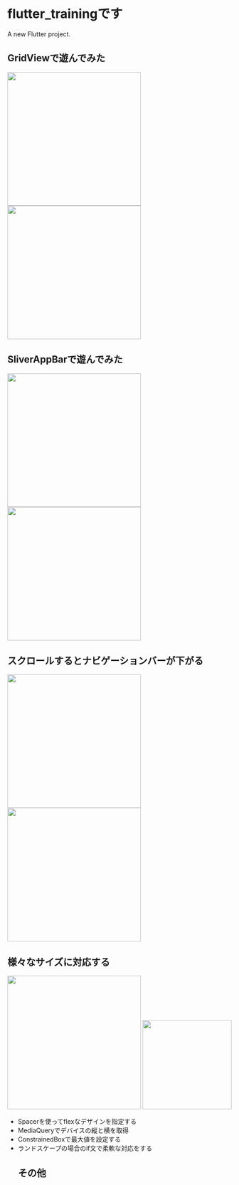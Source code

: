 # flutter_trainingです

A new Flutter project.

## GridViewで遊んでみた
<img src="https://user-images.githubusercontent.com/73731762/215324510-a63073a6-4c22-45a7-9a4f-72e2f0b83c66.png" width=300 />
<img src="https://user-images.githubusercontent.com/73731762/215324516-098eadb7-922c-4336-a2be-b1d932d5487f.png" width=300 />

## SliverAppBarで遊んでみた
<img src="https://user-images.githubusercontent.com/73731762/215324604-d9f7ea98-a546-4da6-864e-b76d43fa0d1d.png" width=300 />
<img src="https://user-images.githubusercontent.com/73731762/215324616-a2205596-5df0-44fd-b64d-af732d738c43.png" width=300 />

## スクロールするとナビゲーションバーが下がる
<img src="https://user-images.githubusercontent.com/73731762/215324156-6609c890-39c4-4411-b7e4-af4ef5afb75b.png" width=300 />
<img src="https://user-images.githubusercontent.com/73731762/215324166-340cbdfa-c1b7-4be1-b6d6-8f0dbc95f935.png" width=300 />

## 様々なサイズに対応する
<img src="https://user-images.githubusercontent.com/73731762/215512355-42e96200-35dc-481e-beac-f832adc7771c.png" width=300 />
<img src="https://user-images.githubusercontent.com/73731762/215512328-81fa859f-5703-4e27-8862-581d7c2d91c6.png" height=200 />
<ul>
<li>Spacerを使ってflexなデザインを指定する</li>
<li>MediaQueryでデバイスの縦と横を取得</li>
<li>ConstrainedBoxで最大値を設定する</li>
<li>ランドスケープの場合のif文で柔軟な対応をする</li>

## その他

